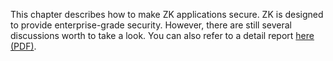 This chapter describes how to make ZK applications secure. ZK is
designed to provide enterprise-grade security. However, there are still
several discussions worth to take a look. You can also refer to a detail
report [here (PDF)](Media:ZK_Security_Report.pdf).
